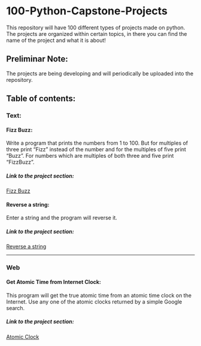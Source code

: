 # 100-Python-Capstone-Projects
This repository will have 100 different types of projects made on python.
The projects are organized within certain topics, in there you can find the name of the project and what it is about!

## Preliminar Note: 
The projects are being developing and will periodically be uploaded into the repository.

## Table of contents:
### Text:
#### Fizz Buzz:
Write a program that prints the numbers from 1 to 100. But for multiples of three print “Fizz” instead of the number and for the multiples of five print “Buzz”. For              numbers which are multiples of both three and five print “FizzBuzz”.
##### Link to the project section:
[Fizz Buzz](https://github.com/TheSteppenwolf/100-Python-Capstone-Projects/blob/master/fizzbuzz.ipynb)
#### Reverse a string:
Enter a string and the program will reverse it.
##### Link to the project section:
[Reverse a string](https://github.com/TheSteppenwolf/100-Python-Capstone-Projects/blob/master/reverse_string.ipynb)

<hr>

### Web
#### Get Atomic Time from Internet Clock:
This program will get the true atomic time from an atomic time clock on the Internet. Use any one of the atomic clocks returned by a simple Google search.
##### Link to the project section: 
[Atomic Clock](https://github.com/TheSteppenwolf/100-Python-Capstone-Projects/blob/master/atomic_clock.py)
